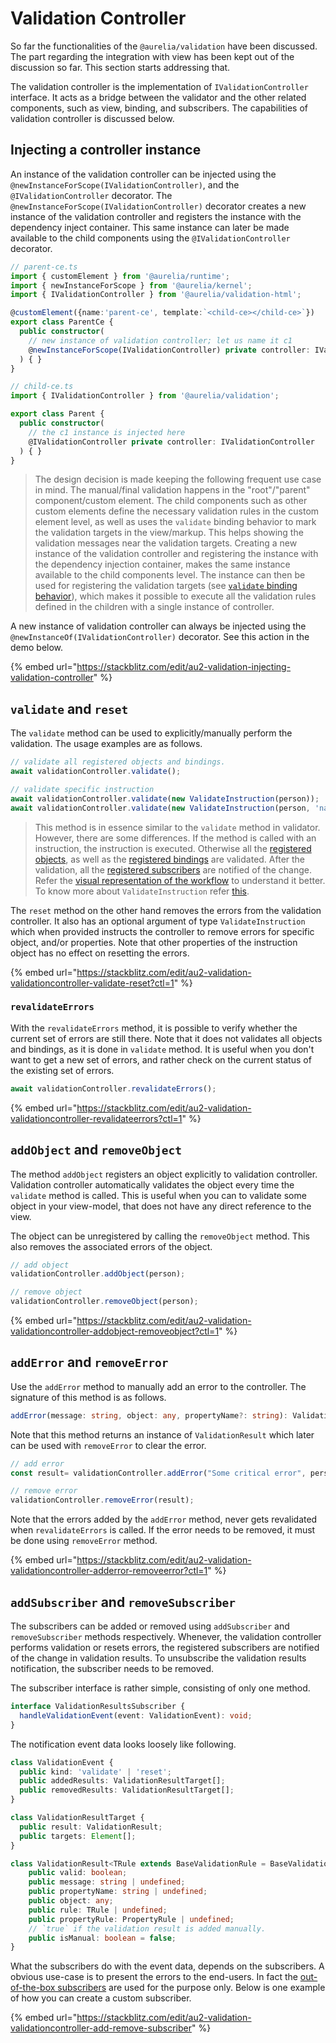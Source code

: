 # Validation Controller

So far the functionalities of the `@aurelia/validation` have been discussed. The part regarding the integration with view has been kept out of the discussion so far. This section starts addressing that.

The validation controller is the implementation of `IValidationController` interface. It acts as a bridge between the validator and the other related components, such as view, binding, and subscribers. The capabilities of validation controller is discussed below.

## Injecting a controller instance

An instance of the validation controller can be injected using the `@newInstanceForScope(IValidationController)`, and the `@IValidationController` decorator. The `@newInstanceForScope(IValidationController)` decorator creates a new instance of the validation controller and registers the instance with the dependency inject container. This same instance can later be made available to the child components using the `@IValidationController` decorator.

```typescript
// parent-ce.ts
import { customElement } from '@aurelia/runtime';
import { newInstanceForScope } from '@aurelia/kernel';
import { IValidationController } from '@aurelia/validation-html';

@customElement({name:'parent-ce', template:`<child-ce></child-ce>`})
export class ParentCe {
  public constructor(
    // new instance of validation controller; let us name it c1
    @newInstanceForScope(IValidationController) private controller: IValidationController
  ) { }
}

// child-ce.ts
import { IValidationController } from '@aurelia/validation';

export class Parent {
  public constructor(
    // the c1 instance is injected here
    @IValidationController private controller: IValidationController
  ) { }
}
```

> The design decision is made keeping the following frequent use case in mind. The manual/final validation happens in the "root"/"parent" component/custom element. The child components such as other custom elements define the necessary validation rules in the custom element level, as well as uses the `validate` binding behavior to mark the validation targets in the view/markup. This helps showing the validation messages near the validation targets. Creating a new instance of the validation controller and registering the instance with the dependency injection container, makes the same instance available to the child components level. The instance can then be used for registering the validation targets (see [`validate` binding behavior](broken-reference)), which makes it possible to execute all the validation rules defined in the children with a single instance of controller.

A new instance of validation controller can always be injected using the `@newInstanceOf(IValidationController)` decorator. See this action in the demo below.

{% embed url="https://stackblitz.com/edit/au2-validation-injecting-validation-controller" %}

## `validate` and `reset`

The `validate` method can be used to explicitly/manually perform the validation. The usage examples are as follows.

```typescript
// validate all registered objects and bindings.
await validationController.validate();

// validate specific instruction
await validationController.validate(new ValidateInstruction(person));
await validationController.validate(new ValidateInstruction(person, 'name'));
```

> This method is in essence similar to the `validate` method in validator. However, there are some differences. If the method is called with an instruction, the instruction is executed. Otherwise all the [registered objects](validation-controller.md#addObject-and-removeObject), as well as the [registered bindings](broken-reference) are validated. After the validation, all the [registered subscribers](broken-reference) are notified of the change. Refer the [visual representation of the workflow](broken-reference) to understand it better. To know more about `ValidateInstruction` refer [this](broken-reference).

The `reset` method on the other hand removes the errors from the validation controller. It also has an optional argument of type `ValidateInstruction` which when provided instructs the controller to remove errors for specific object, and/or properties. Note that other properties of the instruction object has no effect on resetting the errors.

{% embed url="https://stackblitz.com/edit/au2-validation-validationcontroller-validate-reset?ctl=1" %}

### `revalidateErrors`

With the `revalidateErrors` method, it is possible to verify whether the current set of errors are still there. Note that it does not validates all objects and bindings, as it is done in `validate` method. It is useful when you don't want to get a new set of errors, and rather check on the current status of the existing set of errors.

```typescript
await validationController.revalidateErrors();
```

{% embed url="https://stackblitz.com/edit/au2-validation-validationcontroller-revalidateerrors?ctl=1" %}

## `addObject` and `removeObject`

The method `addObject` registers an object explicitly to validation controller. Validation controller automatically validates the object every time the `validate` method is called. This is useful when you can to validate some object in your view-model, that does not have any direct reference to the view.

The object can be unregistered by calling the `removeObject` method. This also removes the associated errors of the object.

```typescript
// add object
validationController.addObject(person);

// remove object
validationController.removeObject(person);
```

{% embed url="https://stackblitz.com/edit/au2-validation-validationcontroller-addobject-removeobject?ctl=1" %}

## `addError` and `removeError`

Use the `addError` method to manually add an error to the controller. The signature of this method is as follows.

```typescript
addError(message: string, object: any, propertyName?: string): ValidationResult;
```

Note that this method returns an instance of `ValidationResult` which later can be used with `removeError` to clear the error.

```typescript
// add error
const result= validationController.addError("Some critical error", person);

// remove error
validationController.removeError(result);
```

Note that the errors added by the `addError` method, never gets revalidated when `revalidateErrors` is called. If the error needs to be removed, it must be done using `removeError` method.

{% embed url="https://stackblitz.com/edit/au2-validation-validationcontroller-adderror-removeerror?ctl=1" %}

## `addSubscriber` and `removeSubscriber`

The subscribers can be added or removed using `addSubscriber` and `removeSubscriber` methods respectively. Whenever, the validation controller performs validation or resets errors, the registered subscribers are notified of the change in validation results. To unsubscribe the validation results notification, the subscriber needs to be removed.

The subscriber interface is rather simple, consisting of only one method.

```typescript
interface ValidationResultsSubscriber {
  handleValidationEvent(event: ValidationEvent): void;
}
```

The notification event data looks loosely like following.

```typescript
class ValidationEvent {
  public kind: 'validate' | 'reset';
  public addedResults: ValidationResultTarget[];
  public removedResults: ValidationResultTarget[];
}

class ValidationResultTarget {
  public result: ValidationResult;
  public targets: Element[];
}

class ValidationResult<TRule extends BaseValidationRule = BaseValidationRule> {
    public valid: boolean;
    public message: string | undefined;
    public propertyName: string | undefined;
    public object: any;
    public rule: TRule | undefined;
    public propertyRule: PropertyRule | undefined;
    // `true` if the validation result is added manually.
    public isManual: boolean = false;
}
```

What the subscribers do with the event data, depends on the subscribers. A obvious use-case is to present the errors to the end-users. In fact the [out-of-the-box subscribers](broken-reference) are used for the purpose only. Below is one example of how you can create a custom subscriber.

{% embed url="https://stackblitz.com/edit/au2-validation-validationcontroller-add-remove-subscriber" %}
